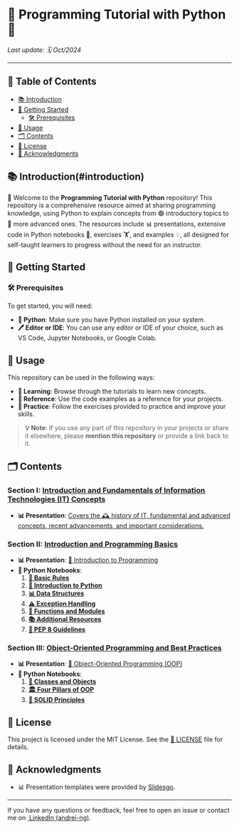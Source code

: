 # 📝 Programming Tutorial with Python 🐍

*Last update: 🗓️ Oct/2024*

---

## 📑 Table of Contents

- [📚 Introduction](#introduction)
- [🚀 Getting Started](#getting-started)
  - [🛠️ Prerequisites](#prerequisites)
- [📖 Usage](#usage)
- [🗂️ Contents](#contents)
- [📜 License](#license)
- [🙏 Acknowledgments](#acknowledgments)

## 📚 Introduction(#introduction)

👋 Welcome to the **Programming Tutorial with Python** repository! This repository is a comprehensive resource aimed at sharing programming knowledge, using Python to explain concepts from 🟢 introductory topics to 🔵 more advanced ones. The resources include 📊 presentations, extensive code in Python notebooks 📓, exercises 🏋️, and examples 💡, all designed for self-taught learners to progress without the need for an instructor.

## 🚀 Getting Started

### 🛠️ Prerequisites

To get started, you will need:

- **🐍 Python**: Make sure you have Python installed on your system.
- **🖊️ Editor or IDE**: You can use any editor or IDE of your choice, such as VS Code, Jupyter Notebooks, or Google Colab.

## 📖 Usage

This repository can be used in the following ways:

- **📘 Learning**: Browse through the tutorials to learn new concepts.
- **📂 Reference**: Use the code examples as a reference for your projects.
- **📝 Practice**: Follow the exercises provided to practice and improve your skills.

> **💡 Note**: If you use any part of this repository in your projects or share it elsewhere, please **mention this repository** or provide a link back to it.

## 🗂️ Contents

### Section I: [Introduction and Fundamentals of Information Technologies (IT) Concepts](1%20-%20IT%20Fundamentals)

- **📊 Presentation**: [Covers the 🕰️ history of IT, fundamental and advanced concepts, recent advancements, and important considerations.](1%20-%20IT%20Fundamentals/I%20-%20Intro_IT%20(es).pdf)

### Section II: [Introduction and Programming Basics](2%20-%20Programming%20Introduction)

- **📊 Presentation**: [📘 Introduction to Programming](2%20-%20Programming%20Introduction/II%20-%20Intro_Programming%20(es).pdf)
- **🐍 Python Notebooks**:
  1. **[📓 Basic Rules](2%20-%20Programming%20Introduction/Notebooks/0%20-%20Basic%20Rules%20Notebooks.ipynb)**
  2. **[🐍 Introduction to Python](2%20-%20Programming%20Introduction/Notebooks/1%20-%20Basic%20Python.ipynb)**
  3. **[📊 Data Structures](2%20-%20Programming%20Introduction/Notebooks/2%20-%20Data%20structure.ipynb)**
  4. **[⚠️ Exception Handling](2%20-%20Programming%20Introduction/Notebooks/3%20-%20Exception%20Handling.ipynb)**
  5. **[🔧 Functions and Modules](2%20-%20Programming%20Introduction/Notebooks/4%20-%20Functions%20and%20modules.ipynb)**
  6. **[📚 Additional Resources](2%20-%20Programming%20Introduction/Notebooks/5%20-%20Extra%20resources.ipynb)**
  7. **[📏 PEP 8 Guidelines](2%20-%20Programming%20Introduction/Notebooks/PEP8.ipynb)**

### Section III: [Object-Oriented Programming and Best Practices](2%20-%20Programming%20Introduction)

- **📊 Presentation**: [🔄 Object-Oriented Programming (OOP)](3%20-%20Object-Oriented%20Programming%20(OOP)%20/III%20-%20Object%20Oriented%20Programming.pdf)
- **🐍 Python Notebooks**:
  1. **[🧱 Classes and Objects](3%20-%20Object-Oriented%20Programming%20(OOP)%20/Notebooks/1.%20Class%20and%20objects.ipynb)**
  2. **[🏛️ Four Pillars of OOP](3%20-%20Object-Oriented%20Programming%20(OOP)%20/Notebooks/2.%20Four%20pillars.ipynb)**
  3. **[📐 SOLID Principles](3%20-%20Object-Oriented%20Programming%20(OOP)%20/Notebooks/3.%20SOLID%20Principles.ipynb)**

## 📜 License

This project is licensed under the MIT License. See the [📄 LICENSE](LICENSE) file for details.

## 🙏 Acknowledgments

- 📊 Presentation templates were provided by [Slidesgo](https://slidesgo.com/).

---

If you have any questions or feedback, feel free to open an issue or contact me on [ LinkedIn (andrei-ng)](https://www.linkedin.com/in/andrei-ng/).

